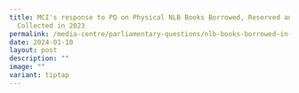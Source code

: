 ```yaml
---
title: MCI's response to PQ on Physical NLB Books Borrowed, Reserved and
  Collected in 2023
permalink: /media-centre/parliamentary-questions/nlb-books-borrowed-in-2023/
date: 2024-01-10
layout: post
description: ""
image: ""
variant: tiptap
---
```

